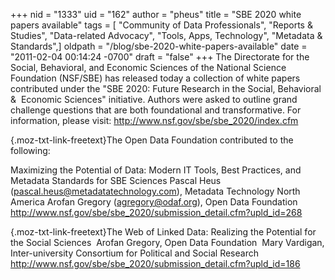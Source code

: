+++
nid = "1333"
uid = "162"
author = "pheus"
title = "SBE 2020 white papers available"
tags = [ "Community of Data Professionals", "Reports & Studies", "Data-related Advocacy", "Tools, Apps, Technology", "Metadata & Standards",]
oldpath = "/blog/sbe-2020-white-papers-available"
date = "2011-02-04 00:14:24 -0700"
draft = "false"
+++
The Directorate for the Social, Behavioral, and Economic Sciences of the
National Science Foundation (NSF/SBE) has released today a collection of
white papers contributed under the "SBE 2020: Future Research in the
Social, Behavioral &  Economic Sciences" initiative. Authors were asked
to outline grand challenge questions that are both foundational and
transformative. For information, please visit:
<http://www.nsf.gov/sbe/sbe_2020/index.cfm>

[](http://www.nsf.gov/sbe/sbe_2020/index.cfm){.moz-txt-link-freetext}The
Open Data Foundation contributed to the following:

Maximizing the Potential of Data: Modern IT Tools, Best Practices, and
Metadata Standards for SBE Sciences
Pascal Heus (<pascal.heus@metadatatechnology.com>), Metadata
Technology North America
Arofan Gregory (<agregory@odaf.org>), Open Data Foundation
<http://www.nsf.gov/sbe/sbe_2020/submission_detail.cfm?upld_id=268>

[](http://www.nsf.gov/sbe/sbe_2020/submission_detail.cfm?upld_id=268){.moz-txt-link-freetext}The
Web of Linked Data: Realizing the Potential for the Social Sciences 
Arofan Gregory, Open Data Foundation 
Mary Vardigan, Inter-university Consortium for Political and Social
Research 
<http://www.nsf.gov/sbe/sbe_2020/submission_detail.cfm?upld_id=186>
